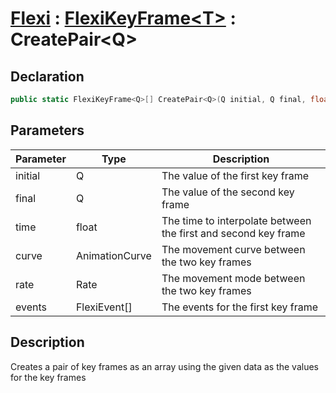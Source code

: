 # [Flexi](../Docs.md) : [FlexiKeyFrame\<T>](FlexiKeyFrame.md) : CreatePair\<Q>
## Declaration
```cs
public static FlexiKeyFrame<Q>[] CreatePair<Q>(Q initial, Q final, float time, AnimationCurve curve=null, Rate rate=Rate.time, FlexiEvent[] events=null)
```

## Parameters
| Parameter | Type | Description |
| - | - | - |
| initial | Q | The value of the first key frame |
| final | Q | The value of the second key frame |
| time | float | The time to interpolate between the first and second key frame |
| curve | AnimationCurve | The movement curve between the two key frames |
| rate | Rate | The movement mode between the two key frames |
| events | FlexiEvent[] | The events for the first key frame |

## Description
Creates a pair of key frames as an array using the given data as the values for the key frames
